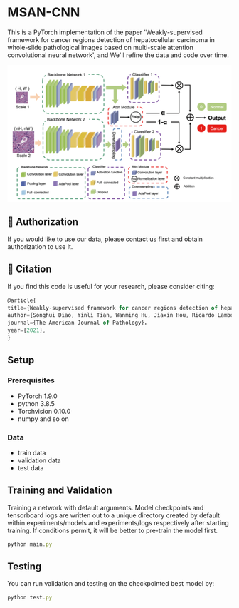 # MSAN-CNN



This is a PyTorch implementation of the paper 'Weakly-supervised framework for cancer regions detection of hepatocellular carcinoma in whole-slide pathological images based on multi-scale attention convolutional neural network',  and We'll refine the data and code over time.


![overview](https://github.com/SH-Diao123/MSAN-CNN/blob/main/assets/overview.png)

## 🤝 Authorization 
If you would like to use our data, please contact us first and obtain authorization to use it.


## 🤝 Citation

If you find this code is useful for your research, please consider citing:

```javascript 
@article{
title={Weakly-supervised framework for cancer regions detection of hepatocellular carcinoma in whole-slide pathological images based on multi-scale attention convolutional neural network}，
author={Songhui Diao, Yinli Tian, Wanming Hu, Jiaxin Hou, Ricardo Lambo, Zhicheng Zhang, Yaoqin Xie, Xiu Nie, Fa Zhang, Racoceanu Daniel, Wenjian Qin}，
journal={The American Journal of Pathology}，
year={2021},
}
```

## Setup
### Prerequisites
- PyTorch 1.9.0
- python 3.8.5
- Torchvision 0.10.0
- numpy and so on
### Data
- train data
- validation data
- test data

## Training and Validation
Training a network with default arguments. Model checkpoints and tensorboard logs are written out to a unique directory created by default within experiments/models and experiments/logs respectively after starting training.
If conditions permit, it will be better to pre-train the model first.
```javascript 
python main.py
```

## Testing
You can run validation and testing on the checkpointed best model by:
```javascript 
python test.py
```









